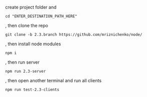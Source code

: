 create project folder and

```
cd "ENTER_DESTINATION_PATH_HERE"
```

, then clone the repo
```
git clone -b 2.3.branch https://github.com/mriznichenko/node/ 
```

, then install node modules
```
npm i
```
, then run server
```
npm run 2.3-server
```

, then open another terminal and run all clients

```
npm run test-2.3-clients
```
